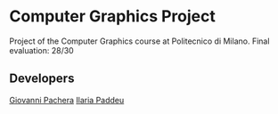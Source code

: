 # Computer Graphics Project
Project of the Computer Graphics course at Politecnico di Milano. Final evaluation: 28/30

## Developers
[Giovanni Pachera](https://github.com/giovannipachera)
[Ilaria Paddeu](https://github.com/ilariapaddeu)